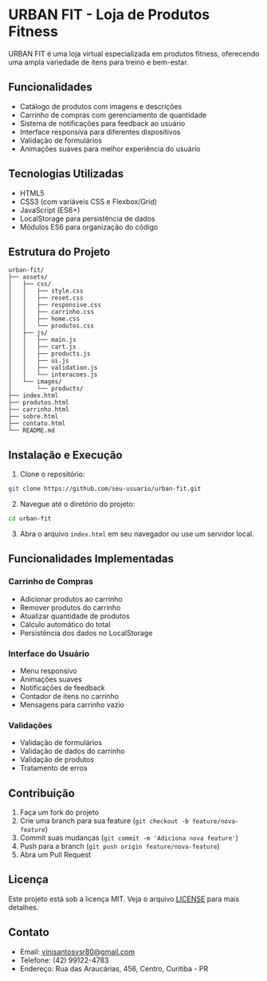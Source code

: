 # URBAN FIT - Loja de Produtos Fitness

URBAN FIT é uma loja virtual especializada em produtos fitness, oferecendo uma ampla variedade de itens para treino e bem-estar.

## Funcionalidades

- Catálogo de produtos com imagens e descrições
- Carrinho de compras com gerenciamento de quantidade
- Sistema de notificações para feedback ao usuário
- Interface responsiva para diferentes dispositivos
- Validação de formulários
- Animações suaves para melhor experiência do usuário

## Tecnologias Utilizadas

- HTML5
- CSS3 (com variáveis CSS e Flexbox/Grid)
- JavaScript (ES6+)
- LocalStorage para persistência de dados
- Módulos ES6 para organização do código

## Estrutura do Projeto

```
urban-fit/
├── assets/
│   ├── css/
│   │   ├── style.css
│   │   ├── reset.css
│   │   ├── responsive.css
│   │   ├── carrinho.css
│   │   ├── home.css
│   │   └── produtos.css
│   ├── js/
│   │   ├── main.js
│   │   ├── cart.js
│   │   ├── products.js
│   │   ├── ui.js
│   │   ├── validation.js
│   │   └── interacoes.js
│   └── images/
│       └── products/
├── index.html
├── produtos.html
├── carrinho.html
├── sobre.html
├── contato.html
└── README.md
```

## Instalação e Execução

1. Clone o repositório:
```bash
git clone https://github.com/seu-usuario/urban-fit.git
```

2. Navegue até o diretório do projeto:
```bash
cd urban-fit
```

3. Abra o arquivo `index.html` em seu navegador ou use um servidor local.

## Funcionalidades Implementadas

### Carrinho de Compras
- Adicionar produtos ao carrinho
- Remover produtos do carrinho
- Atualizar quantidade de produtos
- Cálculo automático do total
- Persistência dos dados no LocalStorage

### Interface do Usuário
- Menu responsivo
- Animações suaves
- Notificações de feedback
- Contador de itens no carrinho
- Mensagens para carrinho vazio

### Validações
- Validação de formulários
- Validação de dados do carrinho
- Validação de produtos
- Tratamento de erros

## Contribuição

1. Faça um fork do projeto
2. Crie uma branch para sua feature (`git checkout -b feature/nova-feature`)
3. Commit suas mudanças (`git commit -m 'Adiciona nova feature'`)
4. Push para a branch (`git push origin feature/nova-feature`)
5. Abra um Pull Request

## Licença

Este projeto está sob a licença MIT. Veja o arquivo [LICENSE](LICENSE) para mais detalhes.

## Contato

- Email: vinisantosvsr80@gmail.com
- Telefone: (42) 99122-4783
- Endereço: Rua das Araucárias, 456, Centro, Curitiba - PR
